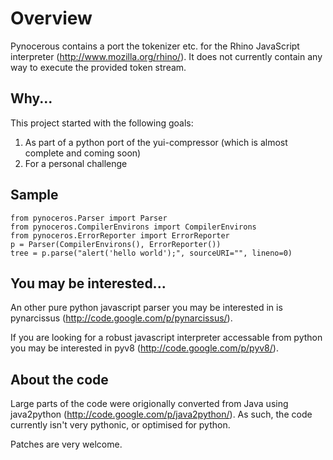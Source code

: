# Overview #

Pynocerous contains a port the tokenizer etc. for the Rhino JavaScript interpreter (http://www.mozilla.org/rhino/). It does not currently contain any way to execute the provided token stream.

## Why... ##

This project started with the following goals:
  1. As part of a python port of the yui-compressor (which is almost complete and coming soon)
  1. For a personal challenge

## Sample ##

```
from pynoceros.Parser import Parser
from pynoceros.CompilerEnvirons import CompilerEnvirons
from pynoceros.ErrorReporter import ErrorReporter
p = Parser(CompilerEnvirons(), ErrorReporter())
tree = p.parse("alert('hello world');", sourceURI="", lineno=0)
```

## You may be interested... ##
An other pure python javascript parser you may be interested in is pynarcissus (http://code.google.com/p/pynarcissus/).

If you are looking for a robust javascript interpreter accessable from python you may be interested in pyv8 (http://code.google.com/p/pyv8/).


## About the code ##

Large parts of the code were origionally converted from Java using java2python (http://code.google.com/p/java2python/). As such, the code currently isn't very pythonic, or optimised for python.

Patches are very welcome.